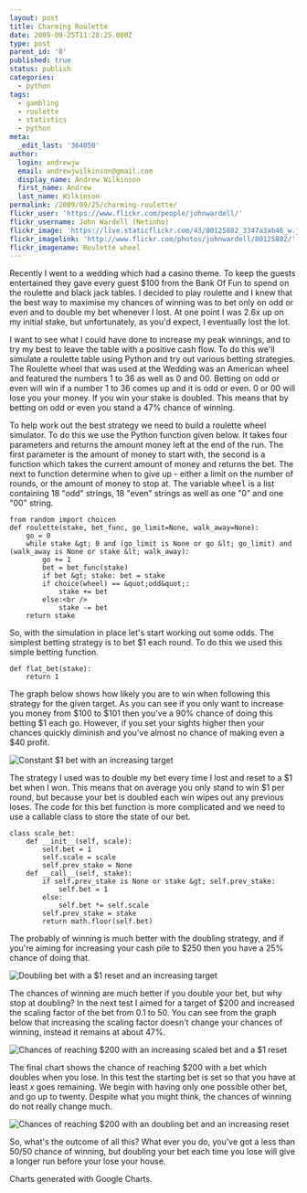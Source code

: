 ```yaml
---
layout: post
title: Charming Roulette
date: 2009-09-25T11:28:25.000Z
type: post
parent_id: '0'
published: true
status: publish
categories:
  - python
tags:
  - gambling
  - roulette
  - statistics
  - python
meta:
  _edit_last: '364050'
author:
  login: andrewjw
  email: andrewjwilkinson@gmail.com
  display_name: Andrew Wilkinson
  first_name: Andrew
  last_name: Wilkinson
permalink: /2009/09/25/charming-roulette/
flickr_user: 'https://www.flickr.com/people/johnwardell/'
flickr_username: John Wardell (Netinho)
flickr_image: 'https://live.staticflickr.com/43/80125882_3347a3ab46_w.jpg'
flickr_imagelink: 'http://www.flickr.com/photos/johnwardell/80125882/'
flickr_imagename: Roulette wheel
---
```

Recently I went to a wedding which had a casino theme. To keep the guests entertained they gave every guest $100 from the Bank Of Fun to spend on the roulette and black jack tables. I decided to play roulette and I knew that the best way to maximise my chances of winning was to bet only on odd or even and to double my bet whenever I lost. At one point I was 2.6x up on my initial stake, but unfortunately, as you'd expect, I eventually lost the lot.

I want to see what I could have done to increase my peak winnings, and to try my best to leave the table with a positive cash flow. To do this we'll simulate a roulette table using Python and try out various betting strategies. The Roulette wheel that was used at the Wedding was an American wheel and featured the numbers 1 to 36 as well as 0 and 00. Betting on odd or even will win if a number 1 to 36 comes up and it is odd or even. 0 or 00 will lose you your money. If you win your stake is doubled. This means that by betting on odd or even you stand a 47% chance of winning.

To help work out the best strategy we need to build a roulette wheel simulator. To do this we use the Python function given below. It takes four parameters and returns the amount money left at the end of the run. The first parameter is the amount of money to start with, the second is a function which takes the current amount of money and returns the bet. The next to function determine when to give up - either a limit on the number of rounds, or the amount of money to stop at. The variable <tt>wheel</tt> is a list containing 18 "odd" strings, 18 "even" strings as well as one "0" and one "00" string.

    from random import choicen
    def roulette(stake, bet_func, go_limit=None, walk_away=None):
        go = 0
        while stake &gt; 0 and (go_limit is None or go &lt; go_limit) and (walk_away is None or stake &lt; walk_away):
            go += 1
            bet = bet_func(stake)
            if bet &gt; stake: bet = stake
            if choice(wheel) == &quot;odd&quot;:
                stake += bet
            else:<br />
                stake -= bet
        return stake

So, with the simulation in place let's start working out some odds. The simplest betting strategy is to bet $1 each round. To do this we used this simple betting function.

    def flat_bet(stake):
        return 1

The graph below shows how likely you are to win when following this strategy for the given target. As you can see if you only want to increase you money from $100 to $101 then you've a 90% chance of doing this betting $1 each go. However, if you set your sights higher then your chances quickly diminish and you've almost no chance of making even a $40 profit.

<img src="{{ site.baseurl }}/assets/chart?cht=lc&amp;chs=400x250&amp;chd=e:5u0ywUoYkah6eRawYxWVThSDR7OFNsKXKsI5IMHPFxGNF1FEFIEWEWDZCYCgB3CYBaB7CLBSBWBCA5BCAdA5AdAdApAtAZAZAUAh&amp;chco=0000FF&amp;chxt=y,x&amp;chxl=0:||20%25|40%25|60%25|80%25|100%25|1:|101|111|121|131|141|151&amp;chg=0,25,5,5" alt="Constant $1 bet with an increasing target" />

The strategy I used was to double my bet every time I lost and reset to a $1 bet when I won. This means that on average you only stand to win $1 per round, but because your bet is doubled each win wipes out any previous loses. The code for this bet function is more complicated and we need to use a callable class to store the state of our bet.

    class scale_bet:
        def __init__(self, scale):
            self.bet = 1
            self.scale = scale
            self.prev_stake = None
        def __call__(self, stake):
            if self.prev_stake is None or stake &gt; self.prev_stake:
                self.bet = 1
            else:
                self.bet *= self.scale
            self.prev_stake = stake
            return math.floor(self.bet)

The probably of winning is much better with the doubling strategy, and if you're aiming for increasing your cash pile to $250 then you have a 25% chance of doing that.

<img src="{{ site.baseurl }}/assets/chart?cht=lc&amp;chs=400x250&amp;chd=e:kvf3h2iPmNgtf3crc.ehWVUeSfRaRyPrQAN9OqMaNsLtKHJuJaIlKLIEGmIdG-GNHnGVGeGRFUF1F9FoFg&amp;chco=0000FF&amp;chxt=y,x&amp;chxl=0:||20%25|40%25|60%25|80%25|100%25|1:|101|201|301|401|501&amp;chg=0,25,5,5" alt="Doubling bet with a $1 reset and an increasing target" />

The chances of winning are much better if you double your bet, but why stop at doubling? In the next test I aimed for a target of $200 and increased the scaling factor of the bet from 0.1 to 50. You can see from the graph below that increasing the scaling factor doesn't change your chances of winning, instead it remains at about 47%.

<img src="{{ site.baseurl }}/assets/chart?cht=lc&amp;chs=400x250&amp;chd=e:AAc7eVfXfCdwdLfOfndDdgcadoe-dDfjfzgAd0eqfSdPdscKbtd8e2eVe2gYeZd8dHczfCeqeJfKc3dweyfGhFc.ffffeRdoedeB&amp;chco=0000FF&amp;chxt=y,x&amp;chxl=0:||20%25|40%25|60%25|80%25|100%25|1:|0|10|20|30|40|50&amp;chg=0,25,5,5" alt="Chances of reaching $200 with an increasing scaled bet and a $1 reset" />

The final chart shows the chance of reaching $200 with a bet which doubles when you lose. In this test the starting bet is set so that you have at least <i>x</i> goes remaining. We begin with having only one possible other bet, and go up to twenty. Despite what you might think, the chances of winning do not really change much.

<img src="{{ site.baseurl }}/assets/chart?cht=lc&amp;chs=400x250&amp;chd=e:fPemdjd6dWeFd.eddpbkd-eud8d8eTeqeFeKdief&amp;chco=0000FF&amp;chxt=y,x&amp;chxl=0:||20%25|40%25|60%25|80%25|100%25|1:|1|2|3|4|5|6|7|8|9|10|11|12|13|14|15|16|17|18|19|20&amp;chg=0,25,5,5" alt="Chances of reaching $200 with an doubling bet and an increasing reset" />

So, what's the outcome of all this? What ever you do, you've got a less than 50/50 chance of winning, but doubling your bet each time you lose will give a longer run before your lose your house.

Charts generated with Google Charts.
